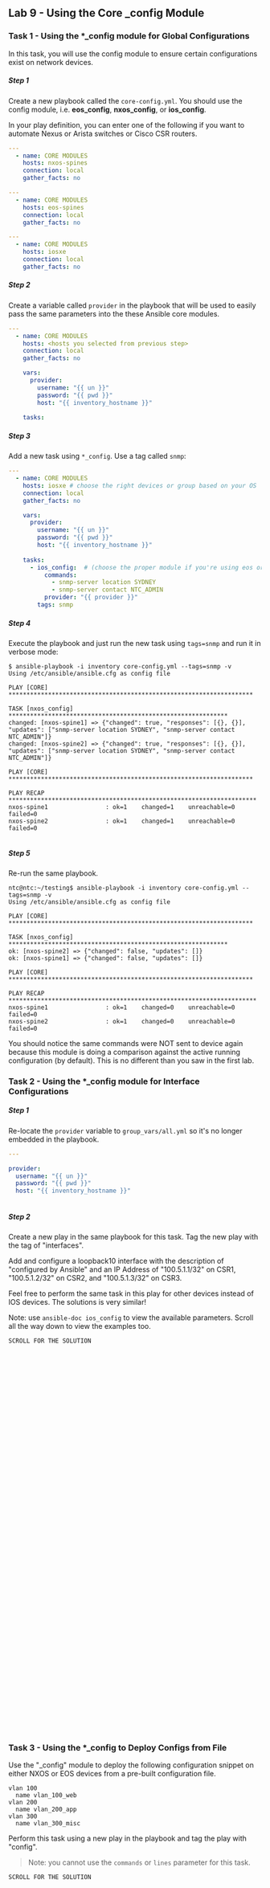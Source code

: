 ## Lab 9 - Using the Core _config Module

### Task 1 - Using the *_config module for Global Configurations

In this task, you will use the config module to ensure certain configurations exist on network devices.

##### Step 1

Create a new playbook called the `core-config.yml`.  You should use the config module, i.e. **eos_config**, **nxos_config**, or **ios_config**. 

In your play definition, you can enter one of the following if you want to automate Nexus or Arista switches or Cisco CSR routers.

```yaml
---
  - name: CORE MODULES
    hosts: nxos-spines
    connection: local
    gather_facts: no

```

```yaml
---
  - name: CORE MODULES
    hosts: eos-spines
    connection: local
    gather_facts: no
```

```yaml
---
  - name: CORE MODULES
    hosts: iosxe
    connection: local
    gather_facts: no

```



##### Step 2

Create a variable called `provider` in the playbook that will be used to easily pass the same parameters into the these Ansible core modules.

```yaml
---
  - name: CORE MODULES
    hosts: <hosts you selected from previous step>
    connection: local
    gather_facts: no

    vars:
      provider:
        username: "{{ un }}"
        password: "{{ pwd }}"
        host: "{{ inventory_hostname }}"
    
    tasks:

```


##### Step 3

Add a new task using `*_config`. Use a tag called `snmp`:

```yaml
---
  - name: CORE MODULES
    hosts: iosxe # choose the right devices or group based on your OS
    connection: local
    gather_facts: no

    vars:
      provider:
        username: "{{ un }}"
        password: "{{ pwd }}"
        host: "{{ inventory_hostname }}"
    
    tasks:
      - ios_config:  # (choose the proper module if you're using eos or nxos)
          commands:
            - snmp-server location SYDNEY
            - snmp-server contact NTC_ADMIN
          provider: "{{ provider }}"
        tags: snmp
```

##### Step 4

Execute the playbook and just run the new task using `tags=snmp` and run it in verbose mode:

```
$ ansible-playbook -i inventory core-config.yml --tags=snmp -v
Using /etc/ansible/ansible.cfg as config file

PLAY [CORE] ********************************************************************

TASK [nxos_config] *************************************************************
changed: [nxos-spine1] => {"changed": true, "responses": [{}, {}], "updates": ["snmp-server location SYDNEY", "snmp-server contact NTC_ADMIN"]}
changed: [nxos-spine2] => {"changed": true, "responses": [{}, {}], "updates": ["snmp-server location SYDNEY", "snmp-server contact NTC_ADMIN"]}

PLAY [CORE] ********************************************************************

PLAY RECAP *********************************************************************
nxos-spine1                : ok=1    changed=1    unreachable=0    failed=0   
nxos-spine2                : ok=1    changed=1    unreachable=0    failed=0   


```


##### Step 5

Re-run the same playbook.

```
ntc@ntc:~/testing$ ansible-playbook -i inventory core-config.yml --tags=snmp -v
Using /etc/ansible/ansible.cfg as config file

PLAY [CORE] ********************************************************************

TASK [nxos_config] *************************************************************
ok: [nxos-spine2] => {"changed": false, "updates": []}
ok: [nxos-spine1] => {"changed": false, "updates": []}

PLAY [CORE] ********************************************************************

PLAY RECAP *********************************************************************
nxos-spine1                : ok=1    changed=0    unreachable=0    failed=0   
nxos-spine2                : ok=1    changed=0    unreachable=0    failed=0   

```

You should notice the same commands were NOT sent to device again because this module is doing a comparison against the active running configuration (by default).  This is no different than you saw in the first lab.

### Task 2 - Using the *_config module for Interface Configurations

##### Step 1

Re-locate the `provider` variable to `group_vars/all.yml` so it's no longer embedded in the playbook.

```yaml
---

provider:
  username: "{{ un }}"
  password: "{{ pwd }}"
  host: "{{ inventory_hostname }}"
    
```

##### Step 2

Create a new play in the same playbook for this task.  Tag the new play with the tag of "interfaces".

Add and configure a loopback10 interface with the description of "configured by Ansible" and an IP Address of "100.5.1.1/32" on CSR1,  "100.5.1.2/32" on CSR2, and "100.5.1.3/32" on CSR3.

Feel free to perform the same task in this play for other devices instead of IOS devices.  The solutions is very similar!

Note: use `ansible-doc ios_config` to view the available parameters.  Scroll all the way down to view the examples too.

```
SCROLL FOR THE SOLUTION
























































```
 

### Task 3 - Using the *_config to Deploy Configs from File

Use the "_config" module to deploy the following configuration snippet on either NXOS or EOS devices from a pre-built configuration file.

```
vlan 100
  name vlan_100_web
vlan 200
  name vlan_200_app
vlan 300
  name vlan_300_misc    
```


Perform this task using a new play in the playbook and tag the play with "config".

> Note: you cannot use the `commands` or `lines` parameter for this task.


```
SCROLL FOR THE SOLUTION























```



# Task 2 Solutions

### Cisco IOS

```yaml
---
  - name: CORE MODULES - PLAY 1
    hosts: iosxe # choose the right devices or group based on your OS
    connection: local
    gather_facts: no

    tasks:
      - ios_config:  # (choose the proper module if you're using eos or nxos)
          commands:
            - snmp-server location SYDNEY
            - snmp-server contact NTC_ADMIN
          provider: "{{ provider }}"
        tags: snmp

  - name: CORE MODULES - PLAY 2
    hosts: iosxe 
    connection: local
    gather_facts: no
    tags: interfaces

    tasks:
      - name: Ensure interface configuration on IOSXE
        ios_config:
          commands:
            - description Configured with Ansible
            - ip address 100.5.1.{{ loopback_id }} 255.255.255.255
          parents:
            - interface loopback10
          provider: "{{ provider }}"
        tags: interface  
```

But you also need a "host variable" for each device.  In the solution, we used `loopback_id`.  You can define a host var in the inventory file or in host vars files in the `host_vars` directory.

`host_vars/csr1.yml`

```yaml
---

loopback_id: 1
```


`host_vars/csr2.yml`

```yaml
---

loopback_id: 2
```

`host_vars/csr3.yml`

```yaml
---

loopback_id: 3
```


# Task 3 Solutions

```yaml


  - name: CORE MODULES
    hosts: nxos-spines
    connection: local
    gather_facts: no
    tags: config

    tasks:
      - name: DEPLOY CONFIGS FROM FILE
        ios_config:
          src: vlans.conf
          provider: "{{ provider }}"
  
```

You also need to create a file that stores the VLANs config.  Here we chose to use the file called `vlans.conf` that stores the config to deploy to the device.



# FULL & FINAL PLAYBOOK

```yaml
---
  - name: CORE MODULES - PLAY 1
    hosts: iosxe # choose the right devices or group based on your OS
    connection: local
    gather_facts: no

    tasks:
      - ios_config:  # (choose the proper module if you're using eos or nxos)
          commands:
            - snmp-server location SYDNEY
            - snmp-server contact NTC_ADMIN
          provider: "{{ provider }}"
        tags: snmp

  - name: CORE MODULES - PLAY 2
    hosts: iosxe 
    connection: local
    gather_facts: no
    tags: interfaces

    tasks:
      - name: Ensure interface configuration on IOSXE
        ios_config:
          commands:
            - description Configured with Ansible
            - ip address 100.5.1.{{ loopback_id }} 255.255.255.255
          parents:
            - interface loopback10
          provider: "{{ provider }}"
        tags: interface  


  - name: CORE MODULES - PLAY 3
    hosts: nxos-spines
    connection: local
    gather_facts: no
    tags: config

    tasks:
      - name: DEPLOY CONFIGS FROM FILE
        ios_config:
          src: vlans.conf
          provider: "{{ provider }}"
  
```


